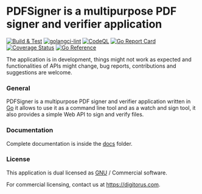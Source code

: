 # PDFSigner is a multipurpose PDF signer and verifier application

[![Build & Test](https://github.com/digitorus/pdfsigner/workflows/Build%20&%20Test/badge.svg)](https://github.com/digitorus/pdfsigner/actions/workflows/go.yml)
[![golangci-lint](https://github.com/digitorus/pdfsigner/workflows/golangci-lint/badge.svg)](https://github.com/digitorus/pdfsigner/actions/workflows/golangci-lint.yml)
[![CodeQL](https://github.com/digitorus/pdfsigner/workflows/CodeQL/badge.svg)](https://github.com/digitorus/pdfsigner/actions/workflows/codeql-analysis.yml)
[![Go Report Card](https://goreportcard.com/badge/github.com/digitorus/pdfsigner)](https://goreportcard.com/report/github.com/digitorus/pdfsigner)
[![Coverage Status](https://codecov.io/gh/digitorus/pdfsigner/branch/master/graph/badge.svg)](https://codecov.io/gh/digitorus/pdfsigner)
[![Go Reference](https://pkg.go.dev/badge/github.com/digitorus/pdfsigner.svg)](https://pkg.go.dev/github.com/digitorus/pdfsigner)

The application is in development, things might not work as expected and functionalities of APIs might change, bug reports, contributions and suggestions are welcome.

### General

PDFSigner is a multipurpose PDF signer and verifier application written in [Go](https://go.dev) it allows to use it as a command line tool and as a watch and sign tool, it also provides a simple Web API to sign and verify files.

### Documentation

Complete documentation is inside the [docs](./dcos/) folder.

### License

This application is dual licensed as [GNU](LICENSE.md) / Commercial software.

For commercial licensing, contact us at https://digitorus.com.